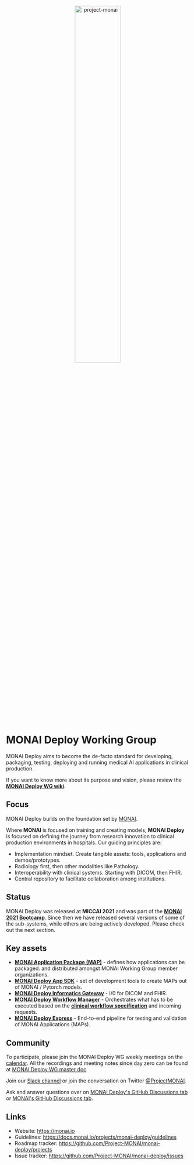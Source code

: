 <p align="center">
  <img src="https://raw.githubusercontent.com/Project-MONAI/MONAI/dev/docs/images/MONAI-logo-color.png" width="50%" alt='project-monai'>
</p>

# MONAI Deploy Working Group

MONAI Deploy aims to become the de-facto standard for developing, packaging, testing, deploying and running medical AI applications in clinical production.

If you want to know more about its purpose and vision, please review the [**MONAI Deploy WG wiki**](https://github.com/Project-MONAI/MONAI/wiki/Deploy-Working-Group).

## Focus

MONAI Deploy builds on the foundation set by [MONAI](https://github.com/Project-MONAI/MONAI/).  

Where **MONAI** is focused on training and creating models, **MONAI Deploy** is focused on defining the journey from research innovation to clinical production environments in hospitals. Our guiding principles are:
- Implementation mindset. Create tangible assets: tools, applications and demos/prototypes.
- Radiology first, then other modalities like Pathology.
- Interoperability with clinical systems. Starting with DICOM, then FHIR.
- Central repository to facilitate collaboration among institutions.

## Status

MONAI Deploy was released at **MICCAI 2021** and was part of the [**MONAI 2021 Bootcamp**](https://www.gpuhackathons.org/event/monai-miccai-bootcamp-2021). Since then we have released several versions of some of the sub-systems, while others are being actively developed. Please check out the next section.

## Key assets
- [**MONAI Application Package (MAP)**](https://github.com/Project-MONAI/monai-deploy/blob/main/guidelines/monai-application-package.md) - defines how applications can be packaged.
    and distributed amongst MONAI Working Group member organizations.
- [**MONAI Deploy App SDK**](https://github.com/Project-MONAI/monai-deploy-app-sdk) - set of development tools to create MAPs out of MONAI / Pytorch models.
- [**MONAI Deploy Informatics Gateway**](https://github.com/Project-MONAI/monai-deploy-informatics-gateway) - I/0 for DICOM and FHIR.
- [**MONAI Deploy Workflow Manager**](https://github.com/Project-MONAI/monai-deploy-workload-manager) - Orchestrates what has to be executed based on the [**clinical workflow specification**](https://github.com/Project-MONAI/monai-deploy-workflow-manager/blob/develop/guidelines/mwm-workflow-spec.md) and incoming requests.
- [**MONAI Deploy Express**](https://github.com/Project-MONAI/monai-deploy/tree/main/deploy/monai-deploy-express) - End-to-end pipeline for testing and validation of MONAI Applications (MAPs).


## Community

To participate, please join the MONAI Deploy WG weekly meetings on the [calendar](https://calendar.google.com/calendar/u/0/embed?src=c_954820qfk2pdbge9ofnj5pnt0g@group.calendar.google.com&ctz=America/New_York). All the recordings and meeting notes since day zero can be found at [MONAI Deploy WG master doc](https://docs.google.com/document/d/1fzG3z7TxB9SzWdfqsApAMFrM91nHfYiISnSz4QHJHrM/)

Join our [Slack channel](https://forms.gle/QTxJq3hFictp31UM9) or join the conversation on Twitter [@ProjectMONAI](https://twitter.com/ProjectMONAI).

Ask and answer questions over on [MONAI Deploy's GitHub Discussions tab](https://github.com/Project-MONAI/monai-deploy/discussions) or [MONAI's GitHub Discussions tab](https://github.com/Project-MONAI/MONAI/discussions).

## Links

- Website: <https://monai.io>
- Guidelines: <https://docs.monai.io/projects/monai-deploy/guidelines>
- Roadmap tracker: <https://github.com/Project-MONAI/monai-deploy/projects>
- Issue tracker: <https://github.com/Project-MONAI/monai-deploy/issues>
